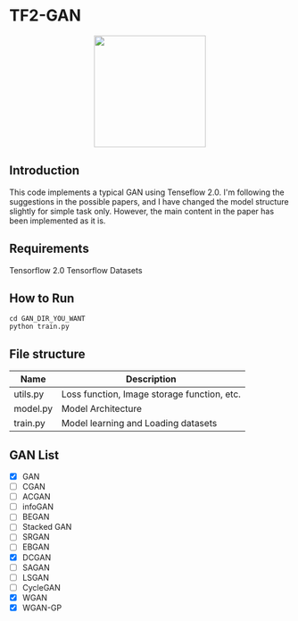 # TF2-GAN 
<p align="center">
    <img src="https://pbs.twimg.com/profile_images/1103339571977248768/FtFnqC38_400x400.png" width="200"\>
</p>

## Introduction
This code implements a typical GAN using Tenseflow 2.0. 
I'm following the suggestions in the possible papers, and I have changed the model structure slightly for simple task only. 
However, the main content in the paper has been implemented as it is.

## Requirements
Tensorflow 2.0
Tensorflow Datasets

## How to Run 
```
cd GAN_DIR_YOU_WANT
python train.py
```

## File structure
| Name     | Description                                 |
|----------|---------------------------------------------|
| utils.py | Loss function, Image storage function, etc. |
| model.py | Model Architecture                          |
| train.py | Model learning and Loading datasets         |

## GAN List
- [X] GAN
- [ ] CGAN
- [ ] ACGAN
- [ ] infoGAN
- [ ] BEGAN
- [ ] Stacked GAN
- [ ] SRGAN
- [ ] EBGAN
- [X] DCGAN
- [ ] SAGAN
- [ ] LSGAN
- [ ] CycleGAN
- [X] WGAN
- [X] WGAN-GP 
